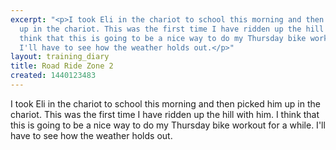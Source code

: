 ```yaml
---
excerpt: "<p>I took Eli in the chariot to school this morning and then picked him
  up in the chariot. This was the first time I have ridden up the hill with him. I
  think that this is going to be a nice way to do my Thursday bike workout for a while.
  I'll have to see how the weather holds out.</p>"
layout: training_diary
title: Road Ride Zone 2
created: 1440123483
---
```

<p>I took Eli in the chariot to school this morning and then picked him up in the chariot. This was the first time I have ridden up the hill with him. I think that this is going to be a nice way to do my Thursday bike workout for a while. I'll have to see how the weather holds out.</p>
